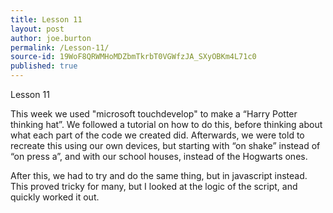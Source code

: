```yaml
---
title: Lesson 11
layout: post
author: joe.burton
permalink: /Lesson-11/
source-id: 19WoF8QRWMHoMDZbmTkrbT0VGWfzJA_SXyOBKm4L71c0
published: true
---
```

Lesson 11

This week we used "microsoft touchdevelop" to make a “Harry Potter thinking hat”. We followed a tutorial on how to do this, before thinking about what each part of the code we created did. Afterwards, we were told to recreate this using our own devices, but starting with “on shake” instead of “on press a”, and with our school houses, instead of the Hogwarts ones.

After this, we had to try and do the same thing, but in javascript instead. This proved tricky for many, but I looked at the logic of the script, and quickly worked it out.

